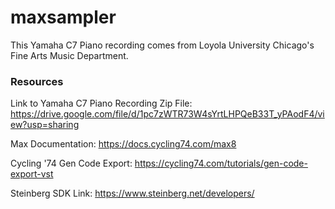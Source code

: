 # maxsampler
This Yamaha C7 Piano recording comes from Loyola University Chicago's Fine Arts Music Department.

### Resources 
Link to Yamaha C7 Piano Recording Zip File: https://drive.google.com/file/d/1pc7zWTR73W4sYrtLHPQeB33T_yPAodF4/view?usp=sharing

Max Documentation: https://docs.cycling74.com/max8

Cycling '74 Gen Code Export: https://cycling74.com/tutorials/gen-code-export-vst

Steinberg SDK Link: https://www.steinberg.net/developers/

